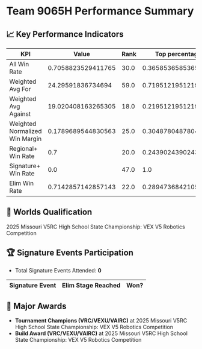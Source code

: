 # Team 9065H Performance Summary

## 📈 Key Performance Indicators
| KPI | Value | Rank | Top percentage |
| --- | ----- | ---- | ----- |
| All Win Rate | 0.7058823529411765 | 30.0 | 0.36585365853658536 |
| Weighted Avg For | 24.29591836734694 | 59.0 | 0.7195121951219512 |
| Weighted Avg Against | 19.020408163265305 | 18.0 | 0.21951219512195122 |
| Weighted Normalized Win Margin | 0.1789689544830563 | 25.0 | 0.3048780487804878 |
| Regional+ Win Rate | 0.7 | 20.0 | 0.24390243902439024 |
| Signature+ Win Rate | 0.0 | 47.0 | 1.0 |
| Elim Win Rate | 0.7142857142857143 | 22.0 | 0.2894736842105263 |


## 🎯 Worlds Qualification
2025 Missouri V5RC High School State Championship: VEX V5 Robotics Competition

## 🏆 Signature Events Participation
- Total Signature Events Attended: **0**

| Signature Event | Elim Stage Reached | Won? |
|:----------------|:-------------------|:----|


## 🥇 Major Awards
- **Tournament Champions (VRC/VEXU/VAIRC)** at 2025 Missouri V5RC High School State Championship: VEX V5 Robotics Competition
- **Build Award (VRC/VEXU/VAIRC)** at 2025 Missouri V5RC High School State Championship: VEX V5 Robotics Competition

